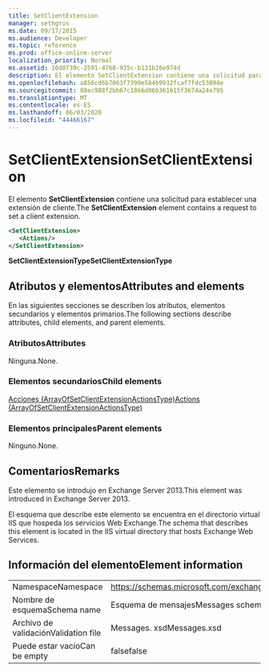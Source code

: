 ```yaml
---
title: SetClientExtension
manager: sethgros
ms.date: 09/17/2015
ms.audience: Developer
ms.topic: reference
ms.prod: office-online-server
localization_priority: Normal
ms.assetid: 10d0739c-2591-4768-935c-b131b26e974d
description: El elemento SetClientExtension contiene una solicitud para establecer una extensión de cliente.
ms.openlocfilehash: a856cd6b7063f7399e584b9932fcaf7fdc53094e
ms.sourcegitcommit: 88ec988f2bb67c1866d06b361615f3674a24e795
ms.translationtype: MT
ms.contentlocale: es-ES
ms.lasthandoff: 06/03/2020
ms.locfileid: "44466167"
---
```

# <a name="setclientextension"></a><span data-ttu-id="f2002-103">SetClientExtension</span><span class="sxs-lookup"><span data-stu-id="f2002-103">SetClientExtension</span></span>

<span data-ttu-id="f2002-104">El elemento **SetClientExtension** contiene una solicitud para establecer una extensión de cliente.</span><span class="sxs-lookup"><span data-stu-id="f2002-104">The **SetClientExtension** element contains a request to set a client extension.</span></span> 
  
```XML
<SetClientExtension>
   <Actions/>
</SetClientExtension>
```

 <span data-ttu-id="f2002-105">**SetClientExtensionType**</span><span class="sxs-lookup"><span data-stu-id="f2002-105">**SetClientExtensionType**</span></span>
## <a name="attributes-and-elements"></a><span data-ttu-id="f2002-106">Atributos y elementos</span><span class="sxs-lookup"><span data-stu-id="f2002-106">Attributes and elements</span></span>

<span data-ttu-id="f2002-107">En las siguientes secciones se describen los atributos, elementos secundarios y elementos primarios.</span><span class="sxs-lookup"><span data-stu-id="f2002-107">The following sections describe attributes, child elements, and parent elements.</span></span>
  
### <a name="attributes"></a><span data-ttu-id="f2002-108">Atributos</span><span class="sxs-lookup"><span data-stu-id="f2002-108">Attributes</span></span>

<span data-ttu-id="f2002-109">Ninguna.</span><span class="sxs-lookup"><span data-stu-id="f2002-109">None.</span></span>
  
### <a name="child-elements"></a><span data-ttu-id="f2002-110">Elementos secundarios</span><span class="sxs-lookup"><span data-stu-id="f2002-110">Child elements</span></span>

[<span data-ttu-id="f2002-111">Acciones (ArrayOfSetClientExtensionActionsType)</span><span class="sxs-lookup"><span data-stu-id="f2002-111">Actions (ArrayOfSetClientExtensionActionsType)</span></span>](actions-arrayofsetclientextensionactionstype.md)
  
### <a name="parent-elements"></a><span data-ttu-id="f2002-112">Elementos principales</span><span class="sxs-lookup"><span data-stu-id="f2002-112">Parent elements</span></span>

<span data-ttu-id="f2002-113">Ninguno.</span><span class="sxs-lookup"><span data-stu-id="f2002-113">None.</span></span>
  
## <a name="remarks"></a><span data-ttu-id="f2002-114">Comentarios</span><span class="sxs-lookup"><span data-stu-id="f2002-114">Remarks</span></span>

<span data-ttu-id="f2002-115">Este elemento se introdujo en Exchange Server 2013.</span><span class="sxs-lookup"><span data-stu-id="f2002-115">This element was introduced in Exchange Server 2013.</span></span>
  
<span data-ttu-id="f2002-116">El esquema que describe este elemento se encuentra en el directorio virtual IIS que hospeda los servicios Web Exchange.</span><span class="sxs-lookup"><span data-stu-id="f2002-116">The schema that describes this element is located in the IIS virtual directory that hosts Exchange Web Services.</span></span>
  
## <a name="element-information"></a><span data-ttu-id="f2002-117">Información del elemento</span><span class="sxs-lookup"><span data-stu-id="f2002-117">Element information</span></span>

|||
|:-----|:-----|
|<span data-ttu-id="f2002-118">Namespace</span><span class="sxs-lookup"><span data-stu-id="f2002-118">Namespace</span></span>  <br/> |https://schemas.microsoft.com/exchange/services/2006/messages  <br/> |
|<span data-ttu-id="f2002-119">Nombre de esquema</span><span class="sxs-lookup"><span data-stu-id="f2002-119">Schema name</span></span>  <br/> |<span data-ttu-id="f2002-120">Esquema de mensajes</span><span class="sxs-lookup"><span data-stu-id="f2002-120">Messages schema</span></span>  <br/> |
|<span data-ttu-id="f2002-121">Archivo de validación</span><span class="sxs-lookup"><span data-stu-id="f2002-121">Validation file</span></span>  <br/> |<span data-ttu-id="f2002-122">Messages. xsd</span><span class="sxs-lookup"><span data-stu-id="f2002-122">Messages.xsd</span></span>  <br/> |
|<span data-ttu-id="f2002-123">Puede estar vacío</span><span class="sxs-lookup"><span data-stu-id="f2002-123">Can be empty</span></span>  <br/> |<span data-ttu-id="f2002-124">false</span><span class="sxs-lookup"><span data-stu-id="f2002-124">false</span></span>  <br/> |
   

